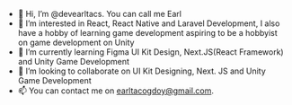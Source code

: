 - 👋 Hi, I’m @devearltacs. You can call me Earl
- 👀 I’m interested in React, React Native and Laravel Development, I also have a hobby of learning game development aspiring to be a hobbyist on game development on Unity
- 🌱 I’m currently learning Figma UI Kit Design, Next.JS(React Framework) and Unity Game Development
- 💞️ I’m looking to collaborate on UI Kit Designing, Next. JS and Unity Game Development
- 📫 You can contact me on earltacogdoy@gmail.com.

<!---
devearltacs/devearltacs is a ✨ special ✨ repository because its `README.md` (this file) appears on your GitHub profile.
You can click the Preview link to take a look at your changes.
--->
